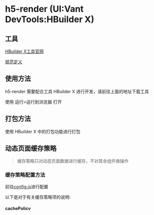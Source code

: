# h5-render (UI:Vant DevTools:HBuilder X)

## 工具

[HBuilder X工具官网](https://www.dcloud.io/hbuilderx.html)

[规范定义](https://github.com/smallsaas/auto-render)

## 使用方法

h5-render 需要配合工具 HBuilder X 进行开发，请前往上面的地址下载工具

使用 运行>运行到浏览器 打开

## 打包方法

使用 HBuilder X 中的打包功能进行打包

## 动态页面缓存策略

> 缓存策略只对动态页面数据进行缓存，不对其余组件做操作

### 缓存策略配置方法

前往[config.js](./config.js)进行配置

以下是对于有关缓存策略项的说明:

#### cachePolicy

说明：对缓存的策略 以天时间单位来决定页面缓存的时间 为0不进行缓存

#### clearPageCache

说明：决定是否在重新进入程序时清除原先的页面缓存

## 全局变量及说明

### this.$config

说明：引用主目录下的 config.js 文件中的 globalConfig 内容

### this.$api

说明：引入主目录下的 common/api.js 文件中的 api 属性

### this.$cache.(function)

说明：永久缓存

**this.$cache.get(key):** 获取指定key的永久缓存

**this.$cache.set(key,value):** 设置指定key的永久缓存

**this.$cache.remove(key):** 删除指定key的永久缓存

**this.$cache.clear()** 清除所有缓存

### this.$timeCache(key,value,time)

说明：临时缓存

**this.$timeCache(key)** 获取指定key缓存
**this.$timeCache(key,value,time)** 设置临时缓存 如果time不设置 默认一天

### this.$reload()

说明：重新加载当前页面

## 全局组件

dynamic-page:自动页面

dynamic-form:自动表单

dynamic-list:自动列表

card:带有标题的容器

## 自动页面、自动列表、自动表单加组件方法

进入 "@/components/dynamic-page/index.vue"，在
```vue
	<view v-for="(item, index) in config.modules" :key="index">
```
下面增加组件，然后 import 引入组件，在components中引入即可

以此类推，自动列表和自动页面同理

### 注意
自动表单加组件需要在"@/components/dynamic-form/BaseVants.vue"中加

## 页面数据

页面数据放置在http文件夹中 请使用Vscode中的rest-client插件进行操作

## vant组件编译工具

地址 [./utils/vant-build-tools.js](./utils/vant-build-tools.js)
使用方法 node vant-build-tools.js 会生成vantComponents.js 迁移至最外层即可